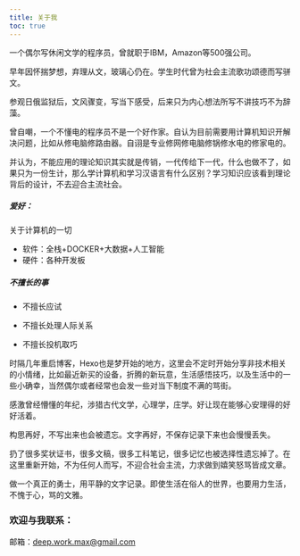 ```yaml
---
title: 关于我
toc: true
---
```


一个偶尔写休闲文学的程序员，曾就职于IBM，Amazon等500强公司。


早年因怀揣梦想，弃理从文，玻璃心仍在。学生时代曾为社会主流歌功颂德而写骈文。

参观日俄监狱后，文风骤变，写当下感受，后来只为内心想法所写不讲技巧不为辞藻。


曾自嘲，一个不懂电的程序员不是一个好作家。自认为目前需要用计算机知识开解决问题，比如从修电脑修路由器。自诩是专业修网修电脑修锅修水电的修家电的。


并认为，不能应用的理论知识其实就是传销，一代传给下一代，什么也做不了，如果只为一份生计，那么学计算机和学习汉语言有什么区别？学习知识应该看到理论背后的设计，不去迎合主流社会。


##### 爱好：

关于计算机的一切

- 软件：全栈+DOCKER+大数据+人工智能
- 硬件：各种开发板

##### 不擅长的事

- 不擅长应试

- 不擅长处理人际关系
- 不擅长投机取巧

时隔几年重启博客，Hexo也是梦开始的地方，这里会不定时开始分享非技术相关的小情绪，比如最近新买的设备，折腾的新玩意，生活感悟技巧，以及生活中的一些小确幸，当然偶尔或者经常也会发一些对当下制度不满的骂街。

感激曾经懵懂的年纪，涉猎古代文学，心理学，庄学。好让现在能够心安理得的好好活着。

构思再好，不写出来也会被遗忘。文字再好，不保存记录下来也会慢慢丢失。

扔了很多奖状证书，很多文稿，很多工科笔记，很多记忆也被选择性遗忘掉了。在这里重新开始，不为任何人而写，不迎合社会主流，力求做到嬉笑怒骂皆成文章。

做一个真正的勇士，用平静的文字记录。即使生活在俗人的世界，也要用力生活，不愧于心，骂的文雅。



### 欢迎与我联系：

邮箱：deep.work.max@gmail.com






